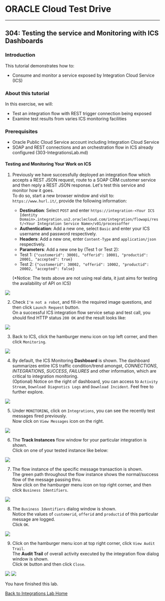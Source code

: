 # ORACLE Cloud Test Drive #
-----
## 304: Testing the service and Monitoring with ICS Dashboards ##

### Introduction ###
This tutorial demonstrates how to:
- Consume and monitor a service exposed by Integration Cloud Service (ICS) 

### About this tutorial ###
In this exercise, we will:
- Test an integration flow with REST trigger connection being exposed
- Examine test results from varies ICS monitoring facilities

### Prerequisites ###
- Oracle Public Cloud Service account including Integration Cloud Service
- SOAP and REST connections and an orchestration flow in ICS already configured (303-IntegrationsLab.md)

#### Testing and Monitoring Your Work on ICS ####

1. Previously we have successfully deployed an integration flow which accepts a REST JSON request, route to a SOAP CRM customer service and then reply a REST JSON response. Let's test this service and monitor how it goes.  
	To do so, start a new browser window and visit to: `https://www.hurl.it/`, provide the following information:
	- **Destination**: Select `POST` and enter `https://integration-<Your ICS Identity Domain>.integration.us2.oraclecloud.com/integration/flowapi/rest/<Your Integration Service Name>/v01/processoffer`
	- **Authentication**: Add a new one, select `Basic` and enter your ICS username and password respectively.
	- **Headers**: Add a new one, enter `Content-Type` and `application/json` respectively.
	- **Parameters**: Add a new one by (Test 1 or Test 2):
	- Test 1: `{"customerid": 30001, "offerid": 10001, "productid": 20001, "accepted": true}`
	- Test 2: `{"customerid": 30002, "offerid": 10002, "productid": 20002, "accepted": false}`
	
	(\*Notice: The tests above are not using real data, it just aims for testing the availability of API on ICS)

![](images/304/01.testing.hurl.png)

2. Check `I'm not a robot`, and fill-in the required image questions, and then click `Launch Request` button.  
    On a successful ICS integration flow service setup and test call, you should find HTTP status `200 OK` and the result looks like:
	
![](images/304/02.test.result.png)

3. Back to ICS, click the hamburger menu icon on top left corner, and then click `Monitoring`.

![](images/304/03.monitoring.home.png)

4. By default, the ICS Monitoring **Dashboard** is shown.
    The dashboard summarizes entire ICS traffic condition/trend amongst, *CONNECTIONS*, *INTEGRATIONS*, *SUCCESS*, *FAILURES* and other information, which are critical to integration monitoring.  
	(Optional) Notice on the right of dashboard, you can access to `Activity Stream`, `Download Diagnotics Logs` and `Download Incident`. Feel free to further explore.

![](images/304/04.monitoring.dashboard.png)

5. Under `MONITORING`, click on `Integrations`, you can see the recently test messages fired previously.  
    Now click on `View Messages` icon on the right.

![](images/304/05.monitoring.integration.png)

6. The **Track Instances** flow window for your particular integration is shown.  
    Click on one of your tested instance like below: 

![](images/304/06.monitoring.trackinstance.png)

7. The flow instance of the specific message transaction is shown.  
    The green path throughout the flow instance shows the normal/success flow of the message passing thru.  
	Now click on the hamburger menu icon on top right corner, and then click `Business Identifiers`.

![](images/304/07.monitoring.instance.png)

8. The `Business Identifiers` dialog window is shown.  
    Notice the values of `customerid`, `offerid` and `productid` of this particular message are logged.  
	Click `OK`.

![](images/304/08.monitoring.identifier.png)

9. Click on the hamburger menu icon at top right corner, click `View Audit Trail`.  
    The **Audit Trail** of overall activity executed by the integration flow dialog window is shown.  
    Click `OK` button and then click `Close`.

![](images/304/09.monitoring.audit.png)
![](images/304/10.monitoring.audit1.png)

You have finished this lab.

[Back to Integrations Lab Home](README.md)
